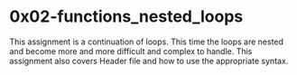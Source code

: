 # 0x02-functions_nested_loops

This assignment is a continuation of loops. This time
the loops are nested and become more and more difficult
and complex to handle. This assignment also covers Header
file and how to use the appropriate syntax.